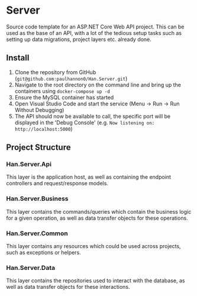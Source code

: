 # Server

Source code template for an ASP.NET Core Web API project. This can be used as the base of an API, with a lot of the tedious setup tasks such as setting up data migrations, project layers etc. already done.

## Install

1. Clone the repository from GitHub (`git@github.com:paulhannon0/Han.Server.git`)
2. Navigate to the root directory on the command line and bring up the containers using `docker-compose up -d`
3. Ensure the MySQL container has started
4. Open Visual Studio Code and start the service (Menu -> Run -> Run Without Debugging)
5. The API should now be available to call, the specific port will be displayed in the 'Debug Console' (e.g. `Now listening on: http://localhost:5000`)

## Project Structure

### Han.Server.Api

This layer is the application host, as well as containing the endpoint controllers and request/response models.

### Han.Server.Business

This layer contains the commands/queries which contain the business logic for a given operation, as well as data transfer objects for these operations.

### Han.Server.Common

This layer contains any resources which could be used across projects, such as exceptions or helpers.

### Han.Server.Data

This layer contains the repositories used to interact with the database, as well as data transfer objects for these interactions.
